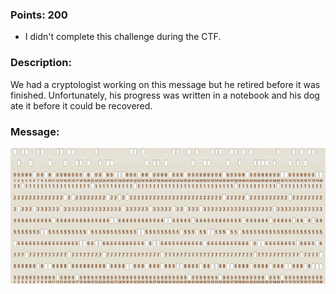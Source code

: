 ### Points: 200
  - I didn't complete this challenge during the CTF.

### Description:

We had a cryptologist working on this message but he retired before it was finished. Unfortunately, his progress was written in a notebook and his dog ate it before it could be recovered.

### Message:

![Image](https://raw.githubusercontent.com/r4g1n-cajun/CTF-Writeups/master/NCSAM%20Hacktober%20CTF%202018/Cryptography/Files/holey_heck.png?token=AlLywMarhA4M5OxJxLgv6oPXOBafa5gDks5b2hBNwA%3D%3D)
